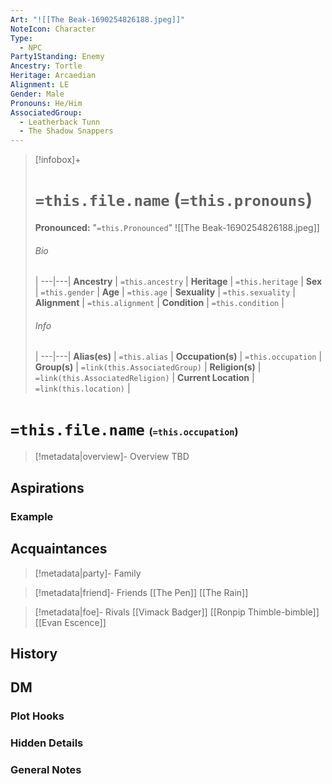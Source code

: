 ```yaml
---
Art: "![[The Beak-1690254826188.jpeg]]"
NoteIcon: Character
Type:
  - NPC
Party1Standing: Enemy
Ancestry: Tortle
Heritage: Arcaedian
Alignment: LE
Gender: Male
Pronouns: He/Him
AssociatedGroup:
  - Leatherback Tunn
  - The Shadow Snappers
---
```


> [!infobox]+
> # `=this.file.name` (`=this.pronouns`)
> **Pronounced:**  "`=this.Pronounced`"
> ![[The Beak-1690254826188.jpeg]]
> ###### Bio
>  |
> ---|---|
> **Ancestry** | `=this.ancestry` |
> **Heritage** | `=this.heritage` |
> **Sex** | `=this.gender` |
> **Age** | `=this.age` |
> **Sexuality** | `=this.sexuality` |
> **Alignment** | `=this.alignment` |
> **Condition** | `=this.condition` |
> ###### Info
>  |
> ---|---|
> **Alias(es)** | `=this.alias` |
> **Occupation(s)** | `=this.occupation` |
> **Group(s)** | `=link(this.AssociatedGroup)` |
> **Religion(s)** | `=link(this.AssociatedReligion)` |
> **Current Location** | `=link(this.location)` |

# **`=this.file.name`** <span style="font-size: medium">(`=this.occupation`)</span>
> [!metadata|overview]- Overview 
> TBD

## Aspirations
### Example


## Acquaintances
> [!metadata|party]- Family
> 

> [!metadata|friend]- Friends
> [[The Pen]]
> [[The Rain]]

> [!metadata|foe]- Rivals
> [[Vimack Badger]]
> [[Ronpip Thimble-bimble]]
> [[Evan Escence]]


## History


## DM
### Plot Hooks


### Hidden Details


### General Notes


